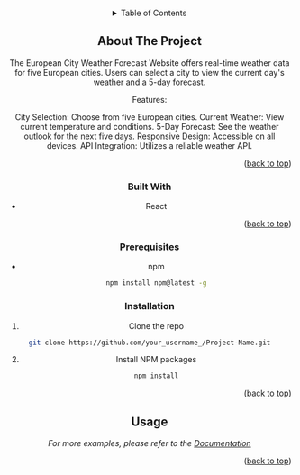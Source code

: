 <br />
<div align="center">
 
<details>
  <summary>Table of Contents</summary>
  <ol>
    <li>
      <a href="#about-the-project">About The Project</a>
      <ul>
        <li><a href="#built-with">Built With</a></li>
      </ul>
    </li>
    <li>
      <a href="#getting-started">Getting Started</a>
      <ul>
        <li><a href="#prerequisites">Prerequisites</a></li>
        <li><a href="#installation">Installation</a></li>
      </ul>
    </li>
    <li><a href="#usage">Usage</a></li>
  </ol>
</details>

<!-- ABOUT THE PROJECT -->

## About The Project

The European City Weather Forecast Website offers real-time weather data for five European cities. Users can select a city to view the current day's weather and a 5-day forecast.

Features:

City Selection: Choose from five European cities.
Current Weather: View current temperature and conditions.
5-Day Forecast: See the weather outlook for the next five days.
Responsive Design: Accessible on all devices.
API Integration: Utilizes a reliable weather API.

<p align="right">(<a href="#readme-top">back to top</a>)</p>

### Built With

-  React

<p align="right">(<a href="#readme-top">back to top</a>)</p>

<!-- GETTING STARTED -->

### Prerequisites

-  npm
   ```sh
   npm install npm@latest -g
   ```

### Installation

1. Clone the repo

```sh
git clone https://github.com/your_username_/Project-Name.git
```

2. Install NPM packages

   ```sh
   npm install
   ```

<p align="right">(<a href="#readme-top">back to top</a>)</p>

<!-- USAGE EXAMPLES -->

## Usage

_For more examples, please refer to the [Documentation](https://example.com)_

<p align="right">(<a href="#readme-top">back to top</a>)</p>
